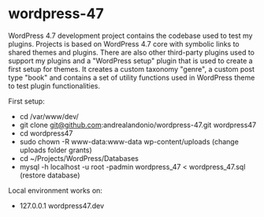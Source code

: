 # wordpress-47
WordPress 4.7 development project contains the codebase used to test my plugins. Projects is based on WordPress 4.7 core with symbolic links to shared themes and plugins. There are also other third-party plugins used to support my plugins and a "WordPress setup" plugin that is used to create a first setup for themes. It creates a custom taxonomy "genre", a custom post type "book" and contains a set of utility functions used in WordPress theme to test plugin functionalities.

First setup:
* cd /var/www/dev/
* git clone git@github.com:andrealandonio/wordpress-47.git wordpress47
* cd wordpress47
* sudo chown -R www-data:www-data wp-content/uploads (change uploads folder grants)
* cd ~/Projects/WordPress/Databases
* mysql -h localhost -u root -padmin wordpress_47 < wordpress_47.sql (restore database)

Local environment works on:
* 127.0.0.1   wordpress47.dev

